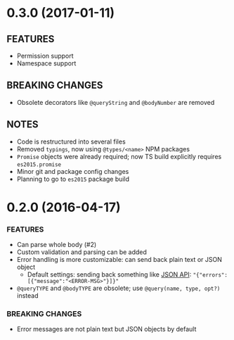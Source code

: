 # 0.3.0 (2017-01-11)

## FEATURES

* Permission support
* Namespace support

## BREAKING CHANGES

* Obsolete decorators like `@queryString` and `@bodyNumber` are removed

## NOTES

* Code is restructured into several files
* Removed `typings`, now using `@types/<name>` NPM packages
* `Promise` objects were already required; now TS build explicitly requires `es2015.promise`
* Minor git and package config changes
* Planning to go to `es2015` package build


# 0.2.0 (2016-04-17)

### FEATURES

* Can parse whole body (#2)
* Custom validation and parsing can be added
* Error handling is more customizable: can send back plain text or JSON object
  * Default settings: sending back something like [JSON API](http://jsonapi.org/format/): `"{"errors":[{"message":"<ERROR-MSG>"}]}"`
* `@queryTYPE` and `@bodyTYPE` are obsolete; use `@query(name, type, opt?)` instead

### BREAKING CHANGES

* Error messages are not plain text but JSON objects by default
